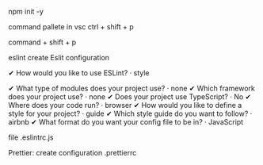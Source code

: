 npm init -y

command pallete in vsc ctrl + shift + p

command + shift + p

eslint create Eslit configuration

✔ How would you like to use ESLint? · style

✔ What type of modules does your project use? · none ✔ Which framework does your project use? · none ✔ Does your project use TypeScript? · No ✔ Where does your code run? · browser ✔ How would you like to define a style for your project? · guide ✔ Which style guide do you want to follow? · airbnb ✔ What format do you want your config file to be in? · JavaScript

file .eslintrc.js

Prettier: create configuration .prettierrc
